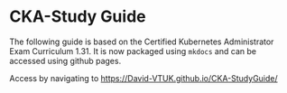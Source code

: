 # CKA-Study Guide

The following guide is based on the Certified Kubernetes Administrator Exam Curriculum 1.31. It is now packaged using `mkdocs` and can be accessed using github pages.

Access by navigating to https://David-VTUK.github.io/CKA-StudyGuide/
